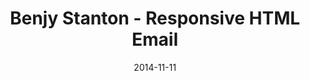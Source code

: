 ---
code: winterlocalhost201402
layout: post
published: true
title: Benjy Stanton - Responsive HTML Email
date: 2014-11-11
image: /winterlocalhost2014/benjy-stanton.png
image-thum: /winterlocalhost2014/benjy-stanton-thumb.png
categories: sketchnotes
speaker: benjystanton
tags:
  - winterlocalhost2014
  - live

---
